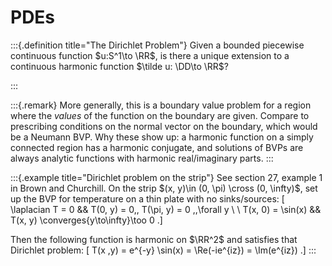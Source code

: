 # PDEs

:::{.definition title="The Dirichlet Problem"}
Given a bounded piecewise continuous function $u:S^1\to \RR$, is there a unique extension to a continuous harmonic function $\tilde u: \DD\to \RR$?

:::

:::{.remark}
More generally, this is a boundary value problem for a region where the *values* of the function on the boundary are given.
Compare to prescribing conditions on the normal vector on the boundary, which would be a Neumann BVP.
Why these show up: a harmonic function on a simply connected region has a harmonic conjugate, and solutions of BVPs are always analytic functions with harmonic real/imaginary parts.
:::

:::{.example title="Dirichlet problem on the strip"}
See section 27, example 1 in Brown and Churchill.
On the strip $(x, y)\in (0, \pi) \cross (0, \infty)$, set up the BVP for temperature on a thin plate with no sinks/sources:
\[
\laplacian T = 0 && T(0, y) = 0,\, T(\pi, y) = 0 \,\,\forall y \\ \\
T(x, 0) = \sin(x) && T(x, y) \converges{y\to\infty}\too 0
.\]

Then the following function is harmonic on $\RR^2$ and satisfies that Dirichlet problem:
\[
T(x ,y) = e^{-y} \sin(x) = \Re(-ie^{iz}) = \Im(e^{iz})
.\]
:::


